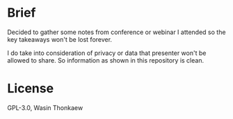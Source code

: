 # Brief

Decided to gather some notes from conference or webinar I attended so the key
takeaways won't be lost forever.

I do take into consideration of privacy or data that presenter won't be allowed to
share. So information as shown in this repository is clean.

# License
GPL-3.0, Wasin Thonkaew
